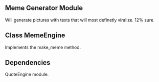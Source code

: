 ## Meme Generator Module

Will generate pictures with texts that will most definetly viralize. 12% sure.

## Class MemeEngine

Implements the make_meme method.

## Dependencies

QuoteEngine module.